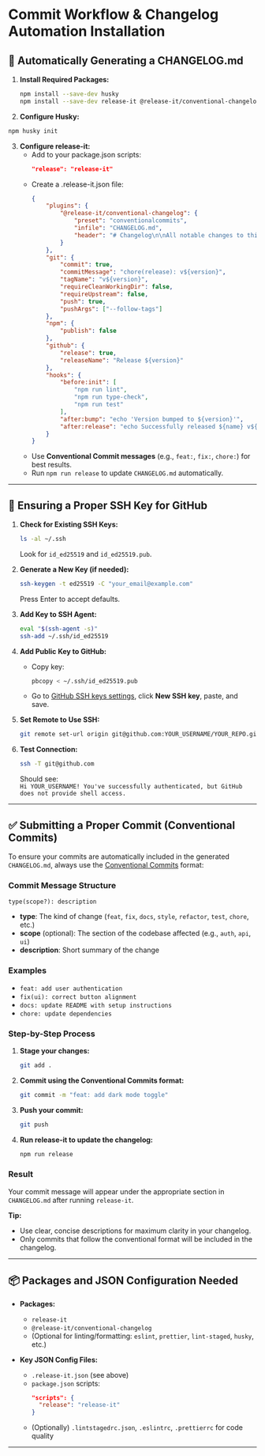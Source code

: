 # Commit Workflow & Changelog Automation Installation

## 📝 Automatically Generating a CHANGELOG.md

1. **Install Required Packages:**
    ```sh
    npm install --save-dev husky
    npm install --save-dev release-it @release-it/conventional-changelog
    ```
2. **Configure Husky:**

```bash
npm husky init
```

3. **Configure release-it:**
    - Add to your package.json scripts:
        ```json
        "release": "release-it"
        ```
    - Create a .release-it.json file:
        ```json
        {
            "plugins": {
                "@release-it/conventional-changelog": {
                    "preset": "conventionalcommits",
                    "infile": "CHANGELOG.md",
                    "header": "# Changelog\n\nAll notable changes to this project will be documented in this file."
                }
            },
            "git": {
                "commit": true,
                "commitMessage": "chore(release): v${version}",
                "tagName": "v${version}",
                "requireCleanWorkingDir": false,
                "requireUpstream": false,
                "push": true,
                "pushArgs": ["--follow-tags"]
            },
            "npm": {
                "publish": false
            },
            "github": {
                "release": true,
                "releaseName": "Release ${version}"
            },
            "hooks": {
                "before:init": [
                    "npm run lint",
                    "npm run type-check",
                    "npm run test"
                ],
                "after:bump": "echo 'Version bumped to ${version}'",
                "after:release": "echo Successfully released ${name} v${version} to GitHub."
            }
        }
        ```
    - Use **Conventional Commit messages** (e.g., `feat:`, `fix:`, `chore:`) for best results.
    - Run `npm run release` to update `CHANGELOG.md` automatically.

---

## 🔑 Ensuring a Proper SSH Key for GitHub

1. **Check for Existing SSH Keys:**

    ```sh
    ls -al ~/.ssh
    ```

    Look for `id_ed25519` and `id_ed25519.pub`.

2. **Generate a New Key (if needed):**

    ```sh
    ssh-keygen -t ed25519 -C "your_email@example.com"
    ```

    Press Enter to accept defaults.

3. **Add Key to SSH Agent:**

    ```sh
    eval "$(ssh-agent -s)"
    ssh-add ~/.ssh/id_ed25519
    ```

4. **Add Public Key to GitHub:**

    - Copy key:
        ```sh
        pbcopy < ~/.ssh/id_ed25519.pub
        ```
    - Go to [GitHub SSH keys settings](https://github.com/settings/keys), click **New SSH key**, paste, and save.

5. **Set Remote to Use SSH:**

    ```sh
    git remote set-url origin git@github.com:YOUR_USERNAME/YOUR_REPO.git
    ```

6. **Test Connection:**
    ```sh
    ssh -T git@github.com
    ```
    Should see:  
    `Hi YOUR_USERNAME! You've successfully authenticated, but GitHub does not provide shell access.`

---

## ✅ Submitting a Proper Commit (Conventional Commits)

To ensure your commits are automatically included in the generated `CHANGELOG.md`, always use
the [Conventional Commits](https://www.conventionalcommits.org/) format:

### Commit Message Structure

```
type(scope?): description
```

- **type**: The kind of change (`feat`, `fix`, `docs`, `style`, `refactor`, `test`, `chore`, etc.)
- **scope** (optional): The section of the codebase affected (e.g., `auth`, `api`, `ui`)
- **description**: Short summary of the change

### Examples

- `feat: add user authentication`
- `fix(ui): correct button alignment`
- `docs: update README with setup instructions`
- `chore: update dependencies`

### Step-by-Step Process

1. **Stage your changes:**
    ```sh
    git add .
    ```
2. **Commit using the Conventional Commits format:**
    ```sh
    git commit -m "feat: add dark mode toggle"
    ```
3. **Push your commit:**
    ```sh
    git push
    ```
4. **Run release-it to update the changelog:**
    ```sh
    npm run release
    ```

### Result

Your commit message will appear under the appropriate section in `CHANGELOG.md` after running `release-it`.

**Tip:**

- Use clear, concise descriptions for maximum clarity in your changelog.
- Only commits that follow the conventional format will be included in the changelog.

---

## 📦 Packages and JSON Configuration Needed

- **Packages:**

    - `release-it`
    - `@release-it/conventional-changelog`
    - (Optional for linting/formatting: `eslint`, `prettier`, `lint-staged`, `husky`, etc.)

- **Key JSON Config Files:**
    - `.release-it.json` (see above)
    - `package.json` scripts:
        ```json
        "scripts": {
          "release": "release-it"
        }
        ```
    - (Optionally) `.lintstagedrc.json`, `.eslintrc`, `.prettierrc` for code quality

---
